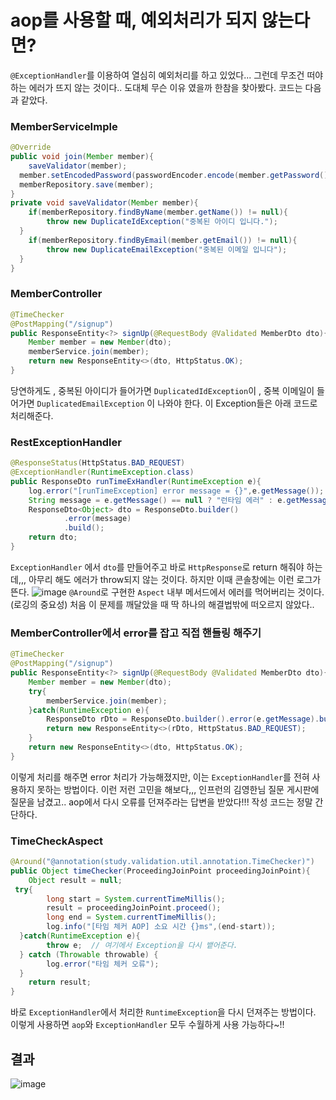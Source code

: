 # aop를 사용할 때, 예외처리가 되지 않는다면?
```@ExceptionHandler```를 이용하여 열심히 예외처리를 하고 있었다... 그런데 무조건 떠야하는 에러가 뜨지 않는 것이다.. 도대체 무슨 이유 였을까 한참을 찾아봤다. 코드는 다음과 같았다.

### MemberServiceImple
```java
@Override  
public void join(Member member){  
    saveValidator(member);  
  member.setEncodedPassword(passwordEncoder.encode(member.getPassword()));  
  memberRepository.save(member);  
}
private void saveValidator(Member member){  
    if(memberRepository.findByName(member.getName()) != null){  
        throw new DuplicateIdException("중복된 아이디 입니다.");  
  }  
    if(memberRepository.findByEmail(member.getEmail()) != null){  
        throw new DuplicateEmailException("중복된 이메일 입니다");  
  }  
}
```
### MemberController
```java
@TimeChecker  
@PostMapping("/signup")  
public ResponseEntity<?> signUp(@RequestBody @Validated MemberDto dto){  
    Member member = new Member(dto);  
	memberService.join(member);  
	return new ResponseEntity<>(dto, HttpStatus.OK);  
}
```
당연하게도 , 중복된 아이디가 들어가면 ```DuplicatedIdException```이 , 중복 이메일이 들어가면 ```DuplicatedEmailException``` 이 나와야 한다. 이 Exception들은 아래 코드로 처리해준다.
### RestExceptionHandler
```java
@ResponseStatus(HttpStatus.BAD_REQUEST)  
@ExceptionHandler(RuntimeException.class)  
public ResponseDto runTimeExHandler(RuntimeException e){  
    log.error("[runTimeException] error message = {}",e.getMessage());  
    String message = e.getMessage() == null ? "런타임 에러" : e.getMessage();  
    ResponseDto<Object> dto = ResponseDto.builder()  
            .error(message)  
            .build();  
	return dto;  
}
```
```ExceptionHandler``` 에서 ```dto```를 만들어주고 바로 ```HttpResponse```로 return 해줘야 하는데,,, 아무리 해도 에러가 throw되지 않는 것이다. 하지만 이때 콘솔창에는 이런 로그가 뜬다.
![image](https://user-images.githubusercontent.com/87312401/138920608-d00c3f67-479e-4de1-98cd-430f54508646.png)
```@Around```로 구현한 ```Aspect``` 내부 메서드에서 에러를 먹어버리는 것이다. (로깅의 중요성) 처음 이 문제를 깨달았을 때 딱 하나의 해결법밖에 떠오르지 않았다..
### MemberController에서 error를 잡고 직접 핸들링 해주기
```java
@TimeChecker  
@PostMapping("/signup")  
public ResponseEntity<?> signUp(@RequestBody @Validated MemberDto dto){  
    Member member = new Member(dto);
    try{
		memberService.join(member);  
	}catch(RuntimeException e){
		ResponseDto rDto = ResponseDto.builder().error(e.getMessage).build();
		return new ResponseEntity<>(rDto, HttpStatus.BAD_REQUEST);
	}
	return new ResponseEntity<>(dto, HttpStatus.OK);  
}
```
이렇게 처리를 해주면 error 처리가 가능해졌지만, 이는 ```ExceptionHandler```를 전혀 사용하지 못하는 방법이다. 이런 저런 고민을 해보다,,, 인프런의 김영한님 질문 게시판에 질문을 남겼고.. aop에서 다시 오류를 던져주라는 답변을 받았다!!! 작성 코드는 정말 간단하다.

### TimeCheckAspect
```java
@Around("@annotation(study.validation.util.annotation.TimeChecker)")  
public Object timeChecker(ProceedingJoinPoint proceedingJoinPoint){  
    Object result = null;  
 try{  
        long start = System.currentTimeMillis();  
		result = proceedingJoinPoint.proceed();  
		long end = System.currentTimeMillis();  
		log.info("[타임 체커 AOP] 소요 시간 {}ms",(end-start));  
  }catch(RuntimeException e){  
        throw e;  // 여기에서 Exception을 다시 뱉어준다.
  } catch (Throwable throwable) {  
        log.error("타임 체커 오류");  
  }  
    return result;  
}
```
바로 ```ExceptionHandler```에서 처리한 ```RuntimeException```을 다시 던져주는 방법이다.
이렇게 사용하면 ```aop```와 ```ExceptionHandler``` 모두 수월하게 사용 가능하다~!!

## 결과
![image](https://user-images.githubusercontent.com/87312401/138923401-96c9da12-76aa-4732-82ba-7f2ec5f7ba16.png)
